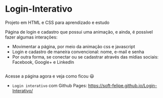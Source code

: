 # Login-Interativo

Projeto em HTML e CSS para aprendizado e estudo

Página de login e cadastro que possui uma animação, e ainda, é possível fazer algumas interações:
 - Movimentar a página, por meio da animação css e javascript
 - Login e cadastro de maneira convencional: nome, e-mail e senha
 - Por outra forma, se conectar ou se cadastrar através das mídias sociais: Facebook, Google+ e LinkedIn
 
##
Acesse a página agora e veja como ficou 😃
- `Login interativo` com Github Pages: https://soft-felipe.github.io/Login-Interativo/
